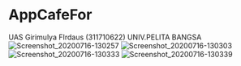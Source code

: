 # AppCafeFor
UAS Girimulya FIrdaus (311710622) UNIV.PELITA BANGSA
![Screenshot_20200716-130257](https://user-images.githubusercontent.com/63699802/87633746-25068f80-c766-11ea-9d4b-a85e296ed508.png)
![Screenshot_20200716-130303](https://user-images.githubusercontent.com/63699802/87633767-2c2d9d80-c766-11ea-9f9f-e7778105341f.png)
![Screenshot_20200716-130333](https://user-images.githubusercontent.com/63699802/87633774-2f288e00-c766-11ea-92a8-ea51629c1b72.png)
![Screenshot_20200716-130339](https://user-images.githubusercontent.com/63699802/87633780-318ae800-c766-11ea-9e8e-7399a568a0c3.png)
